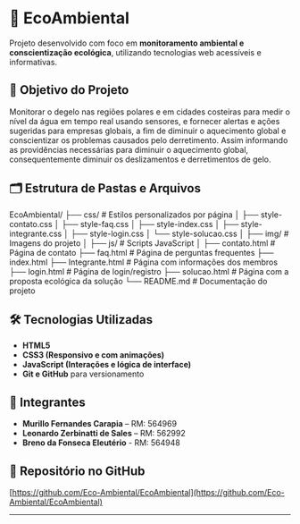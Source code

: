 # 🌱 EcoAmbiental

Projeto desenvolvido com foco em **monitoramento ambiental e conscientização ecológica**, utilizando tecnologias web acessíveis e informativas.

## 📌 Objetivo do Projeto

Monitorar o degelo nas regiões polares e em cidades costeiras para medir o nível da água em tempo real usando sensores, e fornecer alertas e ações sugeridas para empresas globais, a fim de diminuir o aquecimento global e conscientizar os problemas causados pelo derretimento. Assim informando as providências necessárias para diminuir o aquecimento global, consequentemente diminuir os deslizamentos e derretimentos de gelo.

## 🗂️ Estrutura de Pastas e Arquivos

EcoAmbiental/
├── css/ # Estilos personalizados por página
│ ├── style-contato.css
│ ├── style-faq.css
│ ├── style-index.css
│ ├── style-integrante.css
│ ├── style-login.css
│ └── style-solucao.css
│
├── img/ # Imagens do projeto
│
├── js/ # Scripts JavaScript 
│
├── contato.html # Página de contato
├── faq.html # Página de perguntas frequentes
├── index.html 
├── Integrante.html # Página com informações dos membros
├── login.html # Página de login/registro
├── solucao.html # Página com a proposta ecológica da solução
└── README.md # Documentação do projeto


## 🛠️ Tecnologias Utilizadas

- **HTML5**
- **CSS3 (Responsivo e com animações)**
- **JavaScript (Interações e lógica de interface)**
- **Git e GitHub** para versionamento

## 👥 Integrantes

- **Murillo Fernandes Carapia** – RM: 564969  
- **Leonardo Zerbinatti de Sales** – RM: 562992  
- **Breno da Fonseca Eleutério** - RM: 564948

## 🔗 Repositório no GitHub

[https://github.com/Eco-Ambiental/EcoAmbiental](https://github.com/Eco-Ambiental/EcoAmbiental)

---


